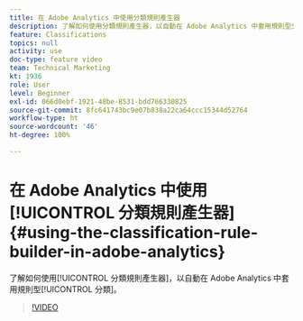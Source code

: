 ```yaml
---
title: 在 Adobe Analytics 中使用分類規則產生器
description: 了解如何使用分類規則產生器，以自動在 Adobe Analytics 中套用規則型分類。
feature: Classifications
topics: null
activity: use
doc-type: feature video
team: Technical Marketing
kt: 1936
role: User
level: Beginner
exl-id: 066d0ebf-1921-48be-8531-bdd766330825
source-git-commit: 8fc641743bc9e07b838a22ca64ccc15344d52764
workflow-type: ht
source-wordcount: '46'
ht-degree: 100%

---
```


# 在 Adobe Analytics 中使用[!UICONTROL 分類規則產生器] {#using-the-classification-rule-builder-in-adobe-analytics}

了解如何使用[!UICONTROL 分類規則產生器]，以自動在 Adobe Analytics 中套用規則型[!UICONTROL 分類]。

>[!VIDEO](https://video.tv.adobe.com/v/25884?quality=12&learn=on)
